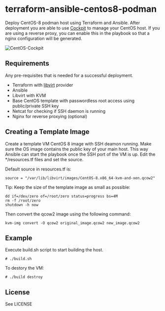 
# terraform-ansible-centos8-podman

Deploy CentOS-8 podman host using Terraform and Ansible. After deployment
you are able to use [Cockpit](https://cockpit-project.org/) to manage your
CentOS host. If you are using a reverse proxy, you can enable this in the
playbook so that a nginx configuration will be generated.

![CentOS-Cockpit](/files/centos-cockpit.png)

Requirements
------------

Any pre-requisites that is needed for a successful deployment.

 - Terraform with [libvirt](https://github.com/dmacvicar/terraform-provider-libvirt) provider
 - Ansible
 - Libvirt with KVM
 - Base CentOS template with passwordless root access using public/private SSH key
 - Netcat for checking if SSH daemon is running
 - Nginx for reverse proxying (optional)

Creating a Template Image
--------------------------

Create a template VM CentOS 8 image with SSH deamon running.
Make sure the OS image contains the public key of your main host.
This way Ansible can start the playbook once the SSH port of the VM is up.
Edit the */resources.tf files and set the source.

Default source in resources.tf is:

    source = "/var/lib/libvirt/images/CentOS-8.x86_64-kvm-and-xen.qcow2"

Tip: Keep the size of the template image as small as possible:

    dd if=/dev/zero of=/root/zero status=progress bs=4M
    rm -f /root/zero
    shutdown -h now

Then convert the qcow2 image using the following command:

    kvm-img convert -O qcow2 original_image.qcow2 new_image.qcow2


Example
-------

Execute build.sh script to start building the host.

    # ./build.sh 

To destory the VM:

    # ./build destroy

License
-------

See LICENSE

